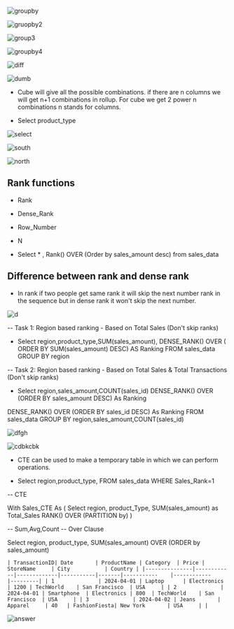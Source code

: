 ![groupby](image-84.png)

![gruopby2](image-85.png)

![group3](image-86.png)

![groupby4](image-87.png)

![diff](image-88.png)

![dumb](image-89.png)

- Cube will give all the possible combinations. if there are n columns we will get n+1 combinations in rollup. For cube we get 2 power n combinations n stands for columns.

- Select product_type

![select](image-90.png)

![south](image-91.png)

![north](image-92.png)

## Rank functions 

- Rank
- Dense_Rank
- Row_Number
- N

- Select * , Rank() OVER (Order by sales_amount desc) from sales_data



## Difference between rank and dense rank 

- In rank if two people get same rank it will skip the next number rank in the sequence but in dense rank it won't skip the next number.

![d](image-93.png)

-- Task 1: Region based ranking - Based on Total Sales (Don't skip ranks)

- Select region,product_type,SUM(sales_amount),
DENSE_RANK() OVER ( ORDER BY SUM(sales_amount) DESC) AS Ranking
FROM sales_data
GROUP BY region 
 
-- Task 2: Region based ranking - Based on Total Sales & Total Transactions (Don't skip ranks)
 
- Select region,sales_amount,COUNT(sales_id)
DENSE_RANK() OVER (ORDER BY sales_amount DESC) As Ranking

DENSE_RANK() OVER (ORDER BY sales_id DESC) As Ranking
FROM sales_data
GROUP BY region,sales_amount,COUNT(sales_id)

![dfgh](image-94.png)

![cdbkcbk](image-95.png)

- CTE can be used to make a temporary table in which we can perform operations.

- Select region,product_type,
FROM sales_data
WHERE Sales_Rank=1

-- CTE

With
    Sales_CTE
    As
    (
        Select region,
        product_Type,
        SUM(sales_amount) as Total_Sales
        RANK() OVER (PARTITION by)
    )

--  Sum,Avg,Count -- Over Clause


Select region,
    product_type,
    SUM(sales_amount) OVER (ORDER by sales_amount)

    | TransactionID| Date       | ProductName | Category  | Price | StoreName     | City           | Country | |---------------|------------|-------------|-----------|-------|-----------    |------------    |---------| | 1              | 2024-04-01 | Laptop      | Electronics | 1200 | TechWorld    | San Francisco  | USA     | | 2              | 2024-04-01 | Smartphone  | Electronics | 800  | TechWorld    | San Francisco  | USA     | | 3              | 2024-04-02 | Jeans       | Apparel     | 40   | FashionFiesta| New York       | USA     | |



![answer](image-96.png)


